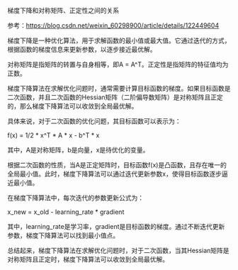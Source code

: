 梯度下降和对称矩阵、正定性之间的关系

参考：https://blog.csdn.net/weixin_60298900/article/details/122449604

梯度下降是一种优化算法，用于求解函数的最小值或最大值。它通过迭代的方式，根据函数的梯度信息来更新参数，以逐步接近最优解。

对称矩阵是指矩阵的转置与自身相等，即A = A^T。正定性是指矩阵的特征值均为正数。

梯度下降算法在求解优化问题时，通常需要计算目标函数的梯度。如果目标函数是二次函数，并且二次函数的Hessian矩阵（二阶偏导数矩阵）是对称矩阵且正定的，那么梯度下降算法可以收敛到全局最优解。

具体来说，对于二次函数的优化问题，其目标函数可以表示为：

f(x) = 1/2 * x^T * A * x - b^T * x

其中，A是对称矩阵，b是向量，x是待优化的变量。

根据二次函数的性质，当A是正定矩阵时，目标函数f(x)是凸函数，且存在唯一的全局最小值。此时，梯度下降算法可以通过迭代更新参数x，使得目标函数逐步逼近最小值。

在梯度下降算法中，每次迭代的参数更新公式为：

x_new = x_old - learning_rate * gradient

其中，learning_rate是学习率，gradient是目标函数的梯度。通过不断迭代更新参数，梯度下降算法可以找到最小值点。

总结起来，梯度下降算法在求解优化问题时，对于二次函数，当其Hessian矩阵是对称矩阵且正定时，梯度下降算法可以收敛到全局最优解。
